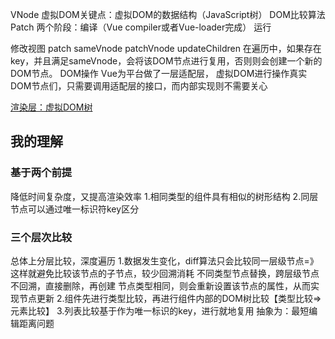 VNode
虚拟DOM关键点：虚拟DOM的数据结构（JavaScript树） DOM比较算法 Patch
       两个阶段：编译（Vue compiler或者Vue-loader完成） 运行


修改视图
patch
sameVnode
patchVnode
updateChildren
  在遍历中，如果存在key，并且满足sameVnode，会将该DOM节点进行复用，否则则会创建一个新的DOM节点。
DOM操作
  Vue为平台做了一层适配层，
  虚拟DOM进行操作真实DOM节点们，只需要调用适配层的接口，而内部实现则不需要关心


[渲染层：虚拟DOM树](https://etianqq.gitbooks.io/vue2/content/virtualdom.html)





## 我的理解 ##
### 基于两个前提 ###
降低时间复杂度，又提高渲染效率
1.相同类型的组件具有相似的树形结构
2.同层节点可以通过唯一标识符key区分

### 三个层次比较 ###
总体上分层比较，深度遍历
1.数据发生变化，diff算法只会比较同一层级节点=》这样就避免比较该节点的子节点，较少回溯消耗
  不同类型节点替换，跨层级节点不回溯，直接删除，再创建
  节点类型相同，则会重新设置该节点的属性，从而实现节点更新
2.组件先进行类型比较，再进行组件内部的DOM树比较【类型比较=>元素比较】
3.列表比较基于作为唯一标识的key，进行就地复用
  抽象为：最短编辑距离问题




